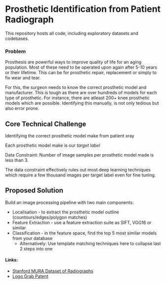 # Prosthetic Identification from Patient Radiograph

This repository hosts all code, including exploratory datasets and codebases. 

### Problem
Prosthesis are powerful ways to improve quality of life for an aging population. Most of these need to be operated upon again after 5-10 years or their lifetime. This can be for prosthetic repair, replacement or simply to fix wear and tear. 


For this, the surgeon needs to know the correct prosthetic model and manufacturer. This is tough as there are over hundreds of models for each type of prosthetic. For instance, there are atleast 200+ knee prosthetic models which are possible. Identifying this manually, is not only tedious but also error prone.

## Core Technical Challenge
Identifying the correct prosthetic model make from patient xray

Each prosthetic model make is our *target label*

Data Constraint: Number of image samples per prosthetic model made is less than 3.

The data constraint effectively rules out most deep learning techniques which require a few thousand images per target label even for fine tuning.

## Proposed Solution

Build an image processing pipeline with two main components: 
- Localisation - to extract the prosthetic model outline (countours/edges/polygon matches) 
- Feature Extraction - use a feature extraction suite as SIFT, VGG16 or similar 
- Classification - in the feature space, find the top 5 most similar models from your database
  - Alternatively: Use template matching techniques here to collapse last 2 steps into one

#### Links: 
- [Stanford MURA Dataset of Radiographs](https://stanfordmlgroup.github.io/competitions/mura/)
- [Logo Grab Patent](https://patents.google.com/patent/US20160162758A1/en)
